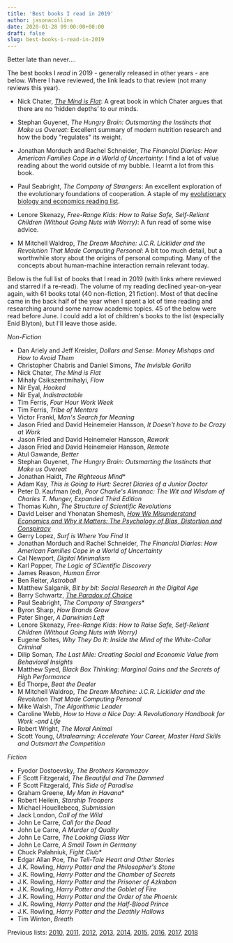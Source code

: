 ```yaml
---
title: 'Best books I read in 2019'
author: jasonacollins
date: 2020-01-28 09:00:00+00:00
draft: false
slug: best-books-i-read-in-2019
---
```

Better late than never....

The best books I <em>read</em> in 2019 - generally released in other years - are below. Where I have reviewed, the link leads to that review (not many reviews this year).

- Nick Chater, [_The Mind is Flat_](/nick-chaters-the-mind-is-flat-the-illusion-of-mental-depth-and-the-improvised-mind/): A great book in which Chater argues that there are no ‘hidden depths’ to our minds.

- Stephan Guyenet, _The Hungry Brain: Outsmarting the Instincts that Make us Overeat_: Excellent summary of modern nutrition research and how the body "regulates" its weight.

- Jonathan Morduch and Rachel Schneider, _The Financial Diaries: How American Families Cope in a World of Uncertainty_: I find a lot of value reading about the world outside of my bubble. I learnt a lot from this book.

- Paul Seabright, _The Company of Strangers_: An excellent exploration of the evolutionary foundations of cooperation. A staple of my [evolutionary biology and economics reading list](/economics-and-evolutionary-biology-reading-list/).

- Lenore Skenazy, _Free-Range Kids: How to Raise Safe, Self-Reliant Children (Without Going Nuts with Worry)_: A fun read of some wise advice.

- M Mitchell Waldrop, _The Dream Machine: J.C.R. Licklider and the Revolution That Made Computing Personal_: A bit too much detail, but a worthwhile story about the origins of personal computing. Many of the concepts about human-machine interaction remain relevant today.

Below is the full list of books that I read in 2019 (with links where reviewed and starred if a re-read). The volume of my reading declined year-on-year again, with 61 books total (40 non-fiction, 21 fiction). Most of that decline came in the back half of the year when I spent a lot of time reading and researching around some narrow academic topics. 45 of the below were read before June. I could add a lot of children's books to the list (especially Enid Blyton), but I'll leave those aside.

*Non-Fiction*

- Dan Ariely and Jeff Kreisler, _Dollars and Sense: Money Mishaps and How to Avoid Them_
- Christopher Chabris and Daniel Simons, _The Invisible Gorilla_
- Nick Chater, _The Mind is Flat_
- Mihaly Csikszentmihalyi, _Flow_
- Nir Eyal, _Hooked_
- Nir Eyal, _Indistractable_
- Tim Ferris, _Four Hour Work Week_
- Tim Ferris, _Tribe of Mentors_
- Victor Frankl, _Man's Search for Meaning_
- Jason Fried and David Heinemeier Hansson, _It Doesn't have to be Crazy at Work_
- Jason Fried and David Heinemeier Hansson, _Rework_
- Jason Fried and David Heinemeier Hansson, _Remote_
- Atul Gawande, _Better_
- Stephan Guyenet, _The Hungry Brain: Outsmarting the Instincts that Make us Overeat_
- Jonathan Haidt, _The Righteous Mind_\*
- Adam Kay, _This is Going to Hurt: Secret Diaries of a Junior Doctor_
- Peter D. Kaufman (ed), _Poor Charlie's Almanac: The Wit and Wisdom of Charles T. Munger, Expanded Third Edition_
- Thomas Kuhn, _The Structure of Scientific Revolutions_
- David Leiser and Yhonatan Shemesh, [_How We Misunderstand Economics and Why it Matters: The Psychology of Bias, Distortion and Conspiracy_](https://www.jasoncollins.blog/david-leiser-and-yhonatan-shemeshs-how-we-misunderstand-economics-and-why-it-matters-the-psychology-of-bias-distortion-and-conspiracy/)
- Gerry Lopez, _Surf is Where You Find It_
- Jonathan Morduch and Rachel Schneider, _The Financial Diaries: How American Families Cope in a World of Uncertainty_
- Cal Newport, _Digital Minimalism_
- Karl Popper, _The Logic of SCientific Discovery_
- James Reason, _Human Error_
- Ben Reiter, _Astroball_
- Matthew Salganik, _Bit by bit: Social Research in the Digital Age_
- Barry Schwartz, [_The Paradox of Choice_](https://www.jasoncollins.blog/barry-schwartzs-the-paradox-of-choice-why-more-is-less/)
- Paul Seabright, _The Company of Strangers_*
- Byron Sharp, _How Brands Grow_
- Pater Singer, _A Darwinian Left_
- Lenore Skenazy, _Free-Range Kids: How to Raise Safe, Self-Reliant Children (Without Going Nuts with Worry)_
- Eugene Soltes, _Why They Do It: Inside the Mind of the White-Collar Criminal_
- Dilip Soman, _The Last Mile: Creating Social and Economic Value from Behavioral Insights_
- Matthew Syed, _Black Box Thinking: Marginal Gains and the Secrets of High Performance_
- Ed Thorpe, _Beat the Dealer_
- M Mitchell Waldrop, _The Dream Machine: J.C.R. Licklider and the Revolution That Made Computing Personal_
- Mike Walsh, _The Algorithmic Leader_
- Caroline Webb, _How to Have a Nice Day: A Revolutionary Handbook for Work -and Life_
- Robert Wright, _The Moral Animal_
- Scott Young, _Ultralearning: Accelerate Your Career, Master Hard Skills and Outsmart the Competition_

*Fiction*

- Fyodor Dostoevsky, _The Brothers Karamazov_
- F Scott Fitzgerald, _The Beautiful and The Dammed_
- F Scott Fitzgerald, _This Side of Paradise_
- Graham Greene, _My Man in Havana_\*
- Robert Heilein, _Starship Troopers_
- Michael Houellebecq, _Submission_
- Jack London, _Call of the Wild_
- John Le Carre, _Call for the Dead_
- John Le Carre, _A Murder of Quality_
- John Le Carre, _The Looking Glass War_
- John Le Carre, _A Small Town in Germany_
- Chuck Palahniuk, _Fight Club_*
- Edgar Allan Poe, _The Tell-Tale Heart and Other Stories_
- J.K. Rowling, _Harry Potter and the Philosopher's Stone_
- J.K. Rowling, _Harry Potter and the Chamber of Secrets_
- J.K. Rowling, _Harry Potter and the Prisoner of Azkaban_
- J.K. Rowling, _Harry Potter and the Goblet of Fire_
- J.K. Rowling, _Harry Potter and the Order of the Phoenix_
- J.K. Rowling, _Harry Potter and the Half-Blood Prince_
- J.K. Rowling, _Harry Potter and the Deathly Hallows_
- Tim Winton, _Breath_

Previous lists: [2010](/top-10-books-in-2010/), [2011](/best-books-i-read-in-2011/), [2012](/the-best-books-i-read-in-2012/), [2013](/best-books-i-read-in-2013/), [2014](/best-books-i-read-in-2014/), [2015](/best-books-i-read-in-2015/), [2016](/best-books-i-read-in-2016/), [2017](/best-books-i-read-in-2017/), [2018](/books-i-read-in-2018/)
